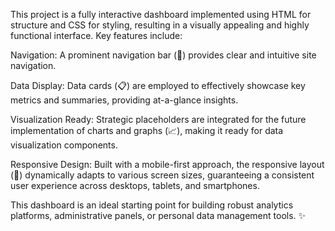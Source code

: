 This project is a fully interactive dashboard implemented using HTML for structure and CSS for styling, resulting in a visually appealing and highly functional interface. Key features include:

Navigation: A prominent navigation bar (🔗) provides clear and intuitive site navigation.

Data Display: Data cards (📋) are employed to effectively showcase key metrics and summaries, providing at-a-glance insights.



Visualization Ready: Strategic placeholders are integrated for the future implementation of charts and graphs (📈), making it ready for data visualization components.

Responsive Design: Built with a mobile-first approach, the responsive layout (📱) dynamically adapts to various screen sizes, guaranteeing a consistent user experience across desktops, tablets, and smartphones.

This dashboard is an ideal starting point for building robust analytics platforms, administrative panels, or personal data management tools. ✨

